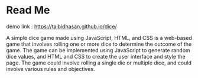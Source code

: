 # Read Me
demo link : https://tajbidhasan.github.io/dice/


A simple dice game made using JavaScript, HTML, and CSS is a web-based game that involves rolling one or more dice to determine the outcome of the game. The game can be implemented using JavaScript to generate random dice values, and HTML and CSS to create the user interface and style the page. The game could involve rolling a single die or multiple dice, and could involve various rules and objectives.
